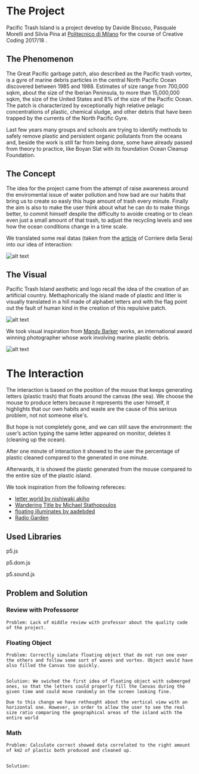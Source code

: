 # The Project
Pacific Trash Island is a project develop by Davide Biscuso, Pasquale Morelli and Silvia Pina at [Politecnico di Milano](http://www.polimi.it) for the course of Creative Coding 2017/18 .



## The Phenomenon
The Great Pacific garbage patch, also described as the Pacific trash vortex, is a gyre of marine debris particles in the central North Pacific Ocean discovered between 1985 and 1988. Estimates of size range from 700,000 sqkm, about the size of the Iberian Peninsula, to more than 15,000,000 sqkm, the size of the United States and 8% of the size of the Pacific Ocean.
The patch is characterized by exceptionally high relative pelagic concentrations of plastic, chemical sludge, and other debris that have been trapped by the currents of the North Pacific Gyre.

Last few years many groups and schools are trying to identify methods to safely remove plastic and persistent organic pollutants from the oceans and, beside the work is still far from being done, some have already passed from theory to practice, like Boyan Slat with its foundation Ocean Cleanup Foundation.



## The Concept
The idea for the project came from the attempt of raise awareness around the enviromental issue of water pollution and how bad are our habits that bring us to create so easly this huge amount of trash every minute. Finally the aim is also to make the user think about what he can do to make things better, to commit himself despite the difficulty to avoide creating or to clean even just a small amount of that trash, to adjust the recycling levels and see how the ocean conditions change in a time scale.

We translated some real datas (taken from the [article](http://www.corriere.it/ambiente/16_gennaio_20/plastica-oceano-peso-maggiore-pesci-2c73cafa-bf71-11e5-953f-faa14dcd94bb.shtml?refresh_ce-cp) of Corriere della Sera) into our idea of interaction:

![alt text](https://9roupnine.github.io/PacificTrashIsland/assets/translation.png)



## The Visual

Pacific Trash Island aesthetic and logo recall the idea of the creation of an artificial country.
Methaphorically the island made of plastic and litter is visually translated in a hill made of alphabet letters and with the flag point out the fault of human kind in the creation of this repulsive patch.

![alt text](https://9roupnine.github.io/PacificTrashIsland/assets/mood2.png)

We took visual inspiration from [Mandy Barker](http://mandy-barker.com/) works, an international award winning photographer whose work involving marine plastic debris.

![alt text](https://9roupnine.github.io/PacificTrashIsland/assets/mood1.png)



# The Interaction

The interaction is based on the position of the mouse that keeps generating letters (plastic trash) that floats around the canvas (the sea). We choose the mouse to produce letters because it represents the user himself, it highlights that our own habits and waste are the cause of this serious problem, not not someone else's.

But hope is not completely gone, and we can still save the environment: the user’s action typing the same letter appeared on monitor, deletes it (cleaning up the ocean).

After one minute of interaction it showed to the user the percentage of plastic cleaned compared to the generated in one minute. 

Afterwards, it is showed the plastic generated from the mouse compared to the entire size of the plastic island.

We took inspiration from the following refereces:
* [letter world by nishiwaki akiho](https://www.openprocessing.org/sketch/79781)
* [Wandering Title by Michael Stathopoulos](https://www.openprocessing.org/sketch/104881)
* [floating illuminates by aadebded](https://www.openprocessing.org/sketch/381214)
* [Radio Garden](http://radio.garden/live/)



## Used Libraries

p5.js

p5.dom.js

p5.sound.js



## Problem and Solution

### Review with Professoror

``
Problem: Lack of middle review with professor about the quality code of the project.
``

### Floating Object

```
Problem: Correctly simulate floating object that do not run one over the others and follow some sort of waves and vortex. Object would have also filled the Canvas too quickly.


```

```
Solution: We swiched the first idea of floating object with submerged ones, so that the letters could properly fill the Canvas during the given time and could move randomly on the screen looking fine.

Due to this change we have rethought about the vertical view with an horizontal one. However, in order to allow the user to see the real size ratio comparing the geographical areas of the island with the entire world  

```

### Math

```
Problem: Calculate correct showed data correlated to the right amount of km2 of plastic both produced and cleaned up.


```

```
Solution:
```
